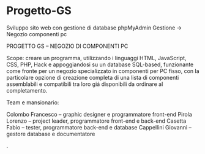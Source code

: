 # Progetto-GS

Sviluppo sito web con gestione di database phpMyAdmin
Gestione -> Negozio componenti pc

PROGETTO GS – NEGOZIO DI COMPONENTI PC

Scope: creare un programma, utilizzando i linguaggi HTML, JavaScript, CSS, PHP, Hack e appoggiandosi su un database SQL-based, funzionante come fronte per un negozio specializzato in componenti per PC fisso, con la particolare opzione di creazione completa di una lista di componenti assemblabili e compatibili tra loro giá disponibili da ordinare al completamento.

Team e mansionario:

Colombo Francesco – graphic designer e programmatore front-end
Pirola Lorenzo – project leader, programmatore front-end e back-end
Casetta Fabio – tester, programmatore back-end e database
Cappellini Giovanni – gestore database e documentatore

.
